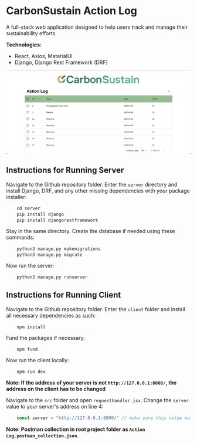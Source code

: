 # CarbonSustain Action Log
A full-stack web application designed to help users track and manage their sustainability efforts.

**Technologies:**
- React, Axios, MaterialUI
- Django, Django Rest Framework (DRF)

<div align="center"">
<img src="./client/public/screenshot.png" alt="Project Screenshot" width="600">
</div>

## Instructions for Running Server
Navigate to the Github repository folder. Enter the `server` directory and install Django, DRF, and any other missing dependencies with your package installer:
```
    cd server
    pip install django
    pip install djangorestframework
```

Stay in the same directory. Create the database if needed using these commands:
```
    python3 manage.py makemigrations
    python3 manage.py migrate
```

Now run the server:
```
    python3 manage.py runserver
```

## Instructions for Running Client
Navigate to the Github repository folder. Enter the `client` folder and install all necessary dependencies as such:
```
    npm install
```
Fund the packages if necessary:
```
    npm fund
```
Now run the client locally:
```
    npm run dev
```

**Note: If the address of your server is not `http://127.0.0.1:8000/`, the address on the client has to be changed**

Navigate to the `src` folder and open `requesthandler.jsx`. Change the `server` value to your server's address on line 4:
```javascript
    const server = "http://127.0.0.1:8000/" // make sure this value matches your server
```

**Note: Postman collection in root project folder as `Action Log.postman_collection.json`**.
